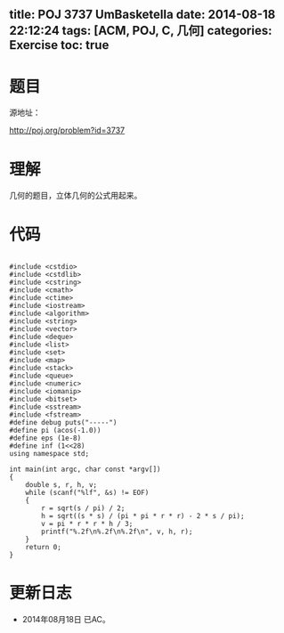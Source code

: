 title: POJ 3737 UmBasketella
date: 2014-08-18 22:12:24
tags: [ACM, POJ, C, 几何]
categories: Exercise
toc: true
---
# 题目
源地址：

http://poj.org/problem?id=3737

# 理解
几何的题目，立体几何的公式用起来。

<!-- more -->

# 代码

```

#include <cstdio>
#include <cstdlib>
#include <cstring>
#include <cmath>
#include <ctime>
#include <iostream>
#include <algorithm>
#include <string>
#include <vector>
#include <deque>
#include <list>
#include <set>
#include <map>
#include <stack>
#include <queue>
#include <numeric>
#include <iomanip>
#include <bitset>
#include <sstream>
#include <fstream>
#define debug puts("-----")
#define pi (acos(-1.0))
#define eps (1e-8)
#define inf (1<<28)
using namespace std;

int main(int argc, char const *argv[])
{
    double s, r, h, v;
    while (scanf("%lf", &s) != EOF)
    {
        r = sqrt(s / pi) / 2;
        h = sqrt((s * s) / (pi * pi * r * r) - 2 * s / pi);
        v = pi * r * r * h / 3;
        printf("%.2f\n%.2f\n%.2f\n", v, h, r);
    }
    return 0;
}

```

# 更新日志
- 2014年08月18日 已AC。